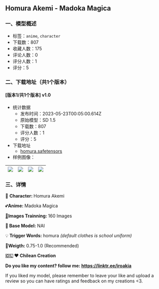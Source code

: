 ## Homura Akemi - Madoka Magica
### 一、模型概述

- 标签：`anime`, `character`
- 下载数：807
- 收藏人数：175
- 评论人数：0
- 评分人数：1
- 评分：5

### 二、下载地址（共1个版本）

#### [版本1/共1个版本] v1.0

- 统计数据
  - 发布时间：2023-05-23T00:05:00.614Z
  - 原始模型：SD 1.5
  - 下载数：807
  - 评分人数：1
  - 评分：5
- 下载地址
  - [homura.safetensors](https://civitai.com/api/download/models/78307)
- 样例图像：

| <img src="https://image.civitai.com/xG1nkqKTMzGDvpLrqFT7WA/9bf08ee8-815f-4c1d-bbbf-75bf335fc7c6/width=450/878385.jpeg" /> | <img src="https://image.civitai.com/xG1nkqKTMzGDvpLrqFT7WA/c98afe31-9e08-47f7-9c08-7020cab1ac76/width=450/878384.jpeg" /> | <img src="https://image.civitai.com/xG1nkqKTMzGDvpLrqFT7WA/a71b8e7d-2021-4ebc-8205-324f5ecc70ff/width=450/878383.jpeg" /> | <img src="https://image.civitai.com/xG1nkqKTMzGDvpLrqFT7WA/2d275647-e502-499e-a96a-70efd922907b/width=450/878386.jpeg" /> |
| ---- | ---- | ---- | ---- |


### 三、详情
<p>🙎 <strong>Character: </strong>Homura Akemi </p><p>💕<strong>Anime: </strong>Madoka Magica</p><p><a target="_blank" rel="ugc" href="https://emojipedia.org/dango/">🍡</a><strong>Images Trainning: </strong>160 Images</p><p><strong>🏁 Base Model:</strong> NAI</p><p></p><p>💡<strong> Trigger Words:</strong> homura <em>(default clothes is school uniform)</em></p><p>🔮<strong>Weigth: </strong>0.75-1.0 (Recommended)</p><p></p><p><strong>🇨🇱 ❤️ Chilean Creation</strong></p><p><strong>Do you like my content? follow me: </strong><a target="_blank" rel="ugc" href="https://linktr.ee/iroakia"><strong>https://linktr.ee/iroakia</strong></a></p><p>If you liked my model, please remember to leave your like and upload a review so you can have ratings and feedback on my creations &lt;3.</p>